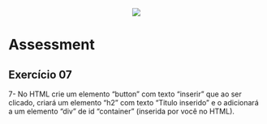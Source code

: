 <p align="center">
    <img src="https://www.infnet.edu.br/infnet/wp-content/themes/infnet.homepage//assets/img/LogoInfnetRodape.png"/>
</p>

# Assessment

## Exercício 07

7- No HTML crie um elemento “button” com texto “inserir” que ao ser clicado, criará um elemento “h2” com texto “Titulo inserido” e o adicionará a um elemento “div” de id “container” (inserida por você no HTML).